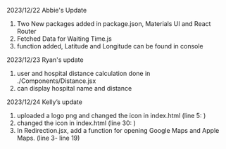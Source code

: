 2023/12/22
Abbie's Update

1. Two New packages added in package.json, Materials UI and React Router
2. Fetched Data for Waiting Time.js
3. <MyLocation /> function added, Latitude and Longitude can be found in console

2023/12/23
Ryan's update

1. user and hospital distance calculation done in ./Components/Distance.jsx
2. can display hospital name and distance

2023/12/24 Kelly’s update
1.   uploaded a logo png and changed the icon in index.html (line 5: <link rel="icon" href="%PUBLIC_URL%/hospital.logo.png" />)
2.   changed the icon in index.html (line 30: <title>UrgentTrack</title>)
3.   In Redirection.jsx, add a function for opening Google Maps and Apple Maps. (line 3- line 19)

